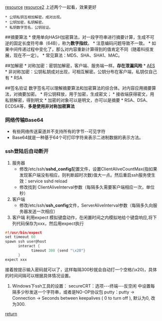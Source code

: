 [resource](http://www.jianshu.com/p/33461b619d53)
[resource2](http://www.cnblogs.com/ymy124/archive/2012/04/04/2432432.html)
上述两个一起看，效果更好

    * 公钥私钥互相加解密，成对出现。
    * 公钥加密，私钥解密。
    * 私钥数字签名，公钥验证。

##摘要算法
    * 使用单向HASH加密算法，对一段字符串进行摘要计算，生成不可逆的固定长度符号串（64B），称为**数字指纹**。
    * 注意编码问题导致不一致。
    * 如果中间传递过程中变化了，那么对内容重新计算得到的值肯定不同（随着科技发展，现在不一定）。
    * 常见算法：MD5、SHA、SHA1、MAC。
    
##加解密 
    * 对称加密：密钥加解密，客户端、服务端一样。**存在泄漏风险**
        * [AES](encrypt/AES.md)
    * 非对称加密：公钥私钥成对出现，可相互解密。公钥分布在客户端，私钥仅自己有
        * RSA
    
##签名验证
数字签名可以理解摘要算法和加密算法的综合体。对内容应用摘要算法，对摘要加密。
    * 将公钥释放，用于加密，生成密文；
    * 接收端获得密文，用私钥解密，得到明文
    * 加密的对象可以是明文，亦可以是摘要
    * RSA、DSA、ECDSA等，**多是使用非对称加密算法**

### 网络传输Base64
* 有些网络传送渠道并不支持所有的字节--可见字符
* Base64就是一种基于64个可打印字符来表示二进制数据的表示方法。
    
### ssh登陆后自动断开
1. 服务器
    * 修改/etc/ssh/**sshd_config**配置文件，设置ClientAliveCountMax(指如果发现客户端没有相应，则判断超时次数)值大一点。然后重启ssh服务使生效：service sshd reload
    * 修改找到 ClientAliveInterval参数（每隔多久需要客户端相应一次，单位秒） 
1. 客户端
    * 修改/etc/ssh/**ssh_config**文件，ServerAliveInterval参数（每隔多久向服务器发送一次相应）
1. 客户端
利用expect 模拟键盘动作，在闲置时间之内模拟地给个键盘响应,将下列代码保存为xxx，然后用expect执行
```C
#!/usr/bin/expect  
set timeout 60  
spawn ssh user@host   
      interact {          
            timeout 300 {send "\x20"}  
      } 
expect xxx
```
接着按提示输入密码就可以了，这样每隔300秒就会自动打一个空格(\x20)，具体的时间间隔可以根据具体情况设置。

1. Windows下ssh工具的设置：
secureCRT：选项---终端---反空闲 中设置每隔多少秒发送一个字符串，或者是NO-OP协议包
putty：putty -> Connection -> Seconds between keepalives ( 0 to turn off ), 默认为0, 改为300.


[return](README.md)